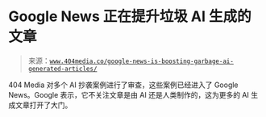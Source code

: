 <!--yml

category: 未分类

date: 2024-05-27 14:53:58

-->

# Google News 正在提升垃圾 AI 生成的文章

> 来源：[`www.404media.co/google-news-is-boosting-garbage-ai-generated-articles/`](https://www.404media.co/google-news-is-boosting-garbage-ai-generated-articles/)

404 Media 对多个 AI 抄袭案例进行了审查，这些案例已经进入了 Google News。Google 表示，它不关注文章是由 AI 还是人类制作的，这为更多的 AI 生成文章打开了大门。
